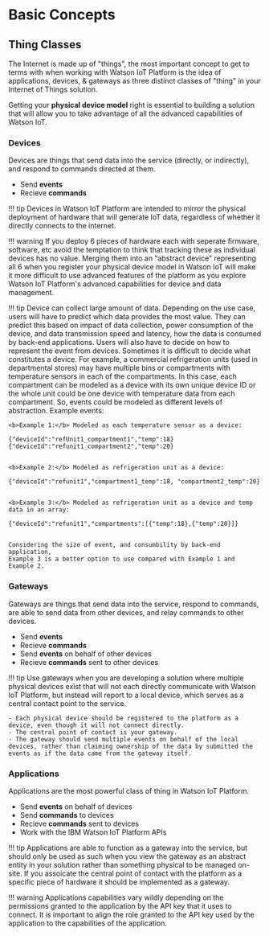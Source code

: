 # Basic Concepts

## Thing Classes

The Internet is made up of "things", the most important concept to get to terms with when working with Watson IoT Platform is the idea of applications, devices, & gateways as three distinct classes of "thing" in your Internet of Things solution.  

Getting your **physical device model** right is essential to building a solution that will allow you to take advantage of all the advanced capabilities of Watson IoT.


### Devices

Devices are things that send data into the service (directly, or indirectly), and respond to commands directed at them.

- Send **events**
- Recieve **commands**

!!! tip
    Devices in Watson IoT Platform are intended to mirror the physical deployment of hardware that will generate IoT data, regardless of whether it directly connects to the internet.

!!! warning
    If you deploy 6 pieces of hardware each with seperate firmware, software, etc avoid the temptation to think that tracking these as individual devices has no value.  Merging them into an "abstract device" representing all 6 when you register your physical device model in Watson IoT will make it more difficult to use advanced features of the platform as you explore Watson IoT Platform's advanced capabilities for device and data management.

!!! tip
    Device can collect large amount of data. Depending on the use case, users will have to predict which data provides the most value. They can predict this based on impact of data collection, power consumption of the device, and data transmission speed and latency, how the data is consumed by back-end applications. Users will also have to decide on how to represent the event from devices.  Sometimes it is difficult to decide what constitutes a device. For example, a commercial refrigeration units (used in departmental stores) may have multiple bins or compartments with temperature sensors in each of the compartments. In this case, each compartment can be modeled as a device with its own unique device ID or the whole unit could be one device with temperature data from each compartment.  So, events could be modeled as different levels of abstraction. Example events:

```
<b>Example 1:</b> Modeled as each temperature sensor as a device:

{"deviceId":"refUnit1_compartment1","temp":18}
{"deviceId":"refunit1_compartment2","temp":20}


<b>Example 2:</b> Modeled as refrigeration unit as a device:

{"deviceId":"refunit1","compartment1_temp":18, "compartment2_temp":20}


<b>Example 3:</b> Modeled as refrigeration unit as a device and temp data in an array:

{"deviceId":"refunit1","compartments":[{"temp":18},{"temp":20}]}


Considering the size of event, and consumbility by back-end application,
Example 3 is a better option to use compared with Example 1 and Example 2.
```

### Gateways

Gateways are things that send data into the service, respond to commands, are able to send data from other devices, and relay commands to other devices.

- Send **events**
- Recieve **commands**
- Send **events** on behalf of other devices
- Recieve **commands** sent to other devices

!!! tip
    Use gateways when you are developing a solution where multiple physical devices exist that will not each directly communicate with Watson IoT Platform, but instead will report to a local device, which serves as a central contact point to the service.  

    
    - Each physical device should be registered to the platform as a device, even though it will not connect directly.
    - The central point of contact is your gateway.
    - The gateway should send multiple events on behalf of the local devices, rather than claiming ownership of the data by submitted the events as if the data came from the gateway itself.


### Applications

Applications are the most powerful class of thing in Watson IoT Platform.

- Send **events** on behalf of devices
- Send **commands** to devices
- Recieve **commands** sent to devices
- Work with the IBM Watson IoT Platform APIs

!!! tip
    Applications are able to function as a gateway into the service, but should only be used as such when you view the gateway as an abstract entity in your solution rather than something physical to be managed on-site.  If you assoicate the central point of contact with the platform as a specific piece of hardware it should be implemented as a gateway.

!!! warning
    Applications capabilities vary wildly depending on the permissions granted to the application by the API key that it uses to connect.  It is important to align the role granted to the API key used by the application to the capabilities of the application.


